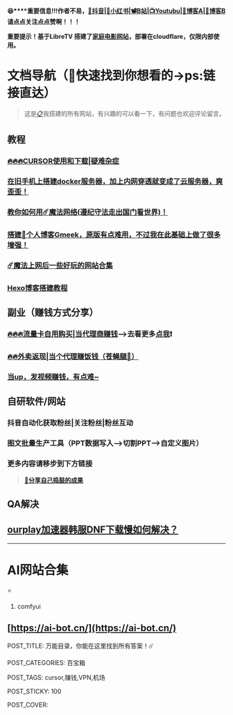 
**😆****重要信息!!!作者不易，**[**🎵抖音**](https://v.douyin.com/UFXv95UxBbQ/)**|**[**📕小红书**](https://www.xiaohongshu.com/user/profile/678317b6000000000801c02f)**|**[**📽️B站**](https://b23.tv/rGe89DU)**|**[**📺Youtubu**](https://www.youtube.com/channel/UCeHFivb01FfFIL7kciY6KFg)**|**[**📖博客A**](https://blog.10023456.xyz/)**|**[**📖博客B**](https://www.10023456.xyz/)**请点点关注点点赞啊！！！**

**重要提示！基于LibreTV 搭建了**[**家庭电影网站**](https://tv.10023456.xyz/)**，部署在cloudflare，仅限内部使用。**

# 文档导航（🥰快速找到你想看的->ps:链接直达）

> 这是[📋](https://kdocs.cn/l/cfBT69PXY1fI)我搭建的所有网站，有兴趣的可以看一下，有问题也欢迎评论留言。

## 教程

### [**🔥🔥🔥CURSOR使用和下载|疑难杂症**](https://kdocs.cn/l/clf4xOs5a3Q1?linkname=lH7b8NF0ft)

### [在旧手机上搭建docker服务器，加上内网穿透就变成了云服务器，爽歪歪！](https://kdocs.cn/l/cheRD9wHnLXd)

### [**教你如何用☄️魔法网络(遵纪守法走出国门看世界)！**](https://kdocs.cn/l/cjPUIPH4pzOh)

### [搭建📄个人博客Gmeek，原版有点难用，不过我在此基础上做了很多增强！](https://kdocs.cn/l/cuU1c4F0zYK2?linkname=v0VnkNkV9C)

### [☄️魔法上网后一些好玩的网站合集](https://kdocs.cn/l/cbFDMudDad5B)

### [Hexo博客搭建教程](https://kdocs.cn/l/cqwaYWpUNlys)

## 副业（赚钱方式分享）

### [🔥🔥🔥流量卡自用购买|当代理商赚钱](https://kdocs.cn/l/clf4xOs5a3Q1?linkname=Y7Syn6EUFv)-->去看更多[点我](https://kdocs.cn/l/cbJPMEo13CKg)❗

### [**🔥🔥外卖返现|当个代理赚饭钱（苍蝇腿🤣）**](https://kdocs.cn/l/ccJJUZE0i8v5)

### [**当up，发视频赚钱，有点难~**](https://kdocs.cn/l/clf4xOs5a3Q1?linkname=naCd2QZF8s)

## 自研软件/网站

### 抖音自动化获取粉丝|关注粉丝|粉丝互动

### 图文批量生产工具（PPT数据写入-->切割PPT-->自定义图片）

### 更多内容请移步到下方链接

> [**🥰分享自己捣鼓的成果**](https://kdocs.cn/l/cfBT69PXY1fI)

## QA解决

## [ourplay加速器韩服DNF下载慢如何解决？](https://kdocs.cn/l/csvE4RXb21o6)

----------

# AI网站合集

⭐

1.  comfyui

[https://ai-bot.cn/](https://ai-bot.cn/)
----------

POST_TITLE: 万能目录，你能在这里找到所有答案！☄️

POST_CATEGORIES: 百宝箱

POST_TAGS: cursor,赚钱,VPN,机场

POST_STICKY: 100

POST_COVER:

<!--stackedit_data:
eyJoaXN0b3J5IjpbNjIyNDkxNzMwLDEyOTMzMjM1MDhdfQ==
-->